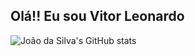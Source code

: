 ## Olá!! Eu sou Vitor Leonardo
![João da Silva's GitHub stats](https://github-readme-stats.vercel.app/api?username=joaodasilva&show=reviews)

